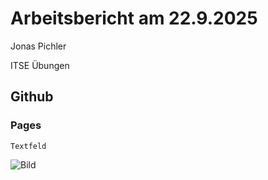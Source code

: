 # Arbeitsbericht am 22.9.2025
Jonas Pichler

ITSE Übungen
## Github  
### Pages

```
Textfeld
```

![Bild](4AHITS-ITSE-Pichler/berichte/492254033-6f0f57b8-5dd5-4ffc-b653-67fee8106347.png)
